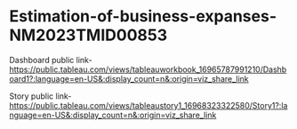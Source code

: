 # Estimation-of-business-expanses-NM2023TMID00853

Dashboard public link- https://public.tableau.com/views/tableauworkbook_16965787991210/Dashboard1?:language=en-US&:display_count=n&:origin=viz_share_link

Story public link- https://public.tableau.com/views/tableaustory1_16968323322580/Story1?:language=en-US&:display_count=n&:origin=viz_share_link
